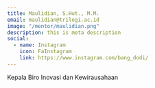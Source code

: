 ```yaml
---
title: Maulidian, S.Hut., M.M.
email: maulidian@trilogi.ac.id
image: "/mentor/maulidian.png"
description: this is meta description
social:
  - name: Instagram
    icon: FaInstagram
    link: https://www.instagram.com/bang_dodi/
---
```


Kepala Biro Inovasi dan Kewirausahaan